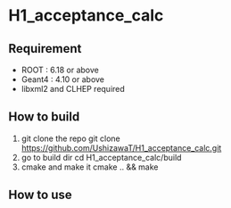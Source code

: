 # H1_acceptance_calc
## Requirement
* ROOT : 6.18 or above
* Geant4 : 4.10 or above
* libxml2 and CLHEP required
## How to build
1. git clone the repo
    git clone https://github.com/UshizawaT/H1_acceptance_calc.git
2. go to build dir
    cd H1_acceptance_calc/build
3. cmake and make it
    cmake .. && make
## How to use
